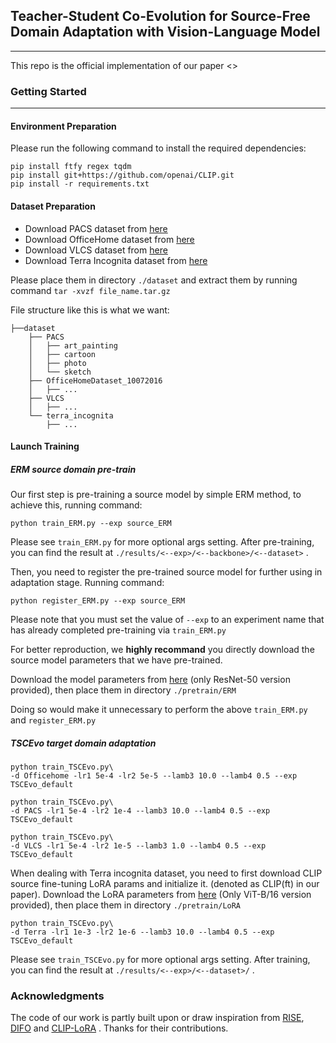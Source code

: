 ## Teacher-Student Co-Evolution for Source-Free Domain Adaptation with Vision-Language Model

------

This repo is the official implementation of our paper <>

### Getting Started

------

#### Environment Preparation

Please run the following command to install the required dependencies: 

```shell
pip install ftfy regex tqdm
pip install git+https://github.com/openai/CLIP.git
pip install -r requirements.txt
```

#### Dataset Preparation

- Download PACS dataset from [here](https://drive.google.com/file/d/1TvEnu67YmMvdbBmvI7lygk19Q4M5PuK9/view?usp=drive_link)
- Download OfficeHome dataset from [here](https://drive.google.com/file/d/1LZ6O78jsARNb6zolvb6LyOGXt1wvmGg-/view?usp=drive_link)
- Download VLCS dataset from [here](https://drive.google.com/file/d/1oIKrAe892ICWnlbr6oDudD_1nszpYdO-/view?usp=drive_link)
- Download Terra Incognita dataset from [here](https://drive.google.com/file/d/1K1Nvinlpcmc8ftT_tR26H3AV767m6R0y/view?usp=drive_link)

Please place them in directory `./dataset` and extract them by running command `tar -xvzf file_name.tar.gz`

File structure like this is what we want:

```
├──dataset
    ├── PACS
    │   ├── art_painting
    │   ├── cartoon
    │   ├── photo
    │   └── sketch
    ├── OfficeHomeDataset_10072016
    │   ├── ...
    ├── VLCS
    │   ├── ...
    └── terra_incognita
        ├── ...
```

#### Launch Training

##### ERM source domain pre-train

Our first step is pre-training a source model by simple ERM method, to achieve this, running command:

```shell
python train_ERM.py --exp source_ERM
```

Please see `train_ERM.py` for more optional args setting. After pre-training, you can find the result at `./results/<--exp>/<--backbone>/<--dataset>` . 



Then, you need to register the pre-trained source model for further using in adaptation stage. Running command:

```shell
python register_ERM.py --exp source_ERM
```

Please note that you must set the value of `--exp` to an experiment name that has already completed pre-training via `train_ERM.py`



For better reproduction, we **highly recommand** you directly download the source model parameters that we have pre-trained. 

Download the model parameters from [here](https://drive.google.com/drive/folders/1sZuiP9gStOlCKsijeWa_oDRG4GYC_6_q?usp=drive_link) (only ResNet-50 version provided), then place them in directory `./pretrain/ERM`

Doing so would make it unnecessary to perform the above `train_ERM.py` and `register_ERM.py`

##### TSCEvo target domain adaptation

```shell
python train_TSCEvo.py\
-d Officehome -lr1 5e-4 -lr2 5e-5 --lamb3 10.0 --lamb4 0.5 --exp TSCEvo_default
```

```shell
python train_TSCEvo.py\
-d PACS -lr1 5e-4 -lr2 1e-4 --lamb3 10.0 --lamb4 0.5 --exp TSCEvo_default
```

```shell
python train_TSCEvo.py\
-d VLCS -lr1 5e-4 -lr2 1e-5 --lamb3 1.0 --lamb4 0.5 --exp TSCEvo_default
```

When dealing with Terra incognita dataset, you need to first download CLIP source fine-tuning LoRA params and initialize it. (denoted as CLIP(ft) in our paper). Download the LoRA parameters from [here](https://drive.google.com/drive/folders/1nxfj_jY2ZDdenPhp1BjPsc7r0U1yyovJ?usp=drive_link) (Only ViT-B/16 version provided), then place them in directory `./pretrain/LoRA`

```shell
python train_TSCEvo.py\
-d Terra -lr1 1e-3 -lr2 1e-6 --lamb3 10.0 --lamb4 0.5 --exp TSCEvo_default
```

Please see `train_TSCEvo.py` for more optional args setting. After training, you can find the result at `./results/<--exp>/<--dataset>/` . 



### Acknowledgments

The code of our work is partly built upon or draw inspiration from [RISE](https://github.com/WisconsinAIVision/RISE), [DIFO](https://github.com/tntek/source-free-domain-adaptation) and [CLIP-LoRA](https://github.com/MaxZanella/CLIP-LoRA) . Thanks for their contributions.